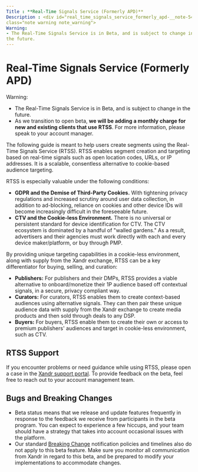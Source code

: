 ```yaml
---
Title : **Real-Time Signals Service (Formerly APD)**
Description : <div id="real_time_signals_service_formerly_apd-__note-5441dc2b-4620-4fd8-9193-9d7879d63c5b"
class="note warning note_warning">
Warning:
- The Real-Time Signals Service is in Beta, and is subject to change in
the future.
---
```



# **Real-Time Signals Service (Formerly APD)**





<div id="real_time_signals_service_formerly_apd-__note-5441dc2b-4620-4fd8-9193-9d7879d63c5b"
class="note warning note_warning">

Warning:

- The Real-Time Signals Service is in Beta, and is subject to change in
  the future.
- As we transition to open beta, **we will be adding a monthly charge
  for new and existing clients that use RTSS**. For more information,
  please speak to your account manager.





The following guide is meant to help users create segments using the
Real-Time Signals Service (RTSS). RTSS enables segment creation and
targeting based on real-time signals such as open location codes, URLs,
or IP addresses. It is a scalable, consentless alternative to
cookie-based audience targeting.

<div id="real_time_signals_service_formerly_apd-__p-651f942f-e7f7-4990-923e-cb6a787ff6d0"
>

RTSS is especially valuable under the following conditions:

- **GDPR and the Demise of Third-Party Cookies.** With tightening
  privacy regulations and increased scrutiny around user data
  collection, in addition to ad-blocking, reliance on cookies and other
  device IDs will become increasingly difficult in the foreseeable
  future.
- **CTV and the Cookie-less Environment.** There is no universal or
  persistent standard for device identification for CTV. The CTV
  ecosystem is dominated by a handful of "walled gardens." As a result,
  advertisers and their agencies must work directly with each and every
  device maker/platform, or buy through PMP.



By providing unique targeting capabilities in a cookie-less environment,
along with supply from the Xandr exchange, RTSS can be a key
differentiator for buying, selling, and curation:

- **Publishers:** For publishers and their DMPs, RTSS provides a viable
  alternative to onboard/monetize their 1P audience based off contextual
  signals, in a secure, privacy compliant way.
- **Curators:** For curators, RTSS enables them to create context-based
  audiences using alternative signals. They can then pair these unique
  audience data with supply from the Xandr exchange to create media
  products and then sold through deals to any DSP.
- **Buyers:** For buyers, RTSS enable them to create their own or access
  to premium publishers' audiences and target in cookie-less
  environment, such as CTV.

<div id="real_time_signals_service_formerly_apd-__section-e9da6a12-370e-459a-a65f-e57ed0f2e98c"
>

## **RTSS Support**

If you encounter problems or need guidance while using RTSS, please open
a case in the
<a href="http://help.xandr.com/" class="xref" target="_blank">Xandr
support portal</a>. To provide feedback on the beta, feel free to reach
out to your account management team.



<div id="real_time_signals_service_formerly_apd-__section-ed6c6a8e-61e8-4d33-8cc8-3deab0722d09"
>

## **Bugs and Breaking Changes**

- Beta status means that we release and update features frequently in
  response to the feedback we receive from participants in the beta
  program. You can expect to experience a few hiccups, and your team
  should have a strategy that takes into account occasional issues with
  the platform.
- Our standard <a
  href="https://docs.xandr.com/bundle/xandr-api/page/breaking-changes.html"
  class="xref" target="_blank">Breaking Change</a> notification policies
  and timelines also do not apply to this beta feature. Make sure you
  monitor all communication from Xandr in regard to this beta, and be
  prepared to modify your implementations to accommodate changes.






